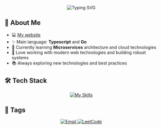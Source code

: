 <div align="center">
  <img src="https://readme-typing-svg.herokuapp.com?font=Fira+Code&pause=1000&color=FF77FF&center=true&vCenter=true&width=435&lines=Hi+%F0%9F%91%8B%2C+I'm+cheng;learning+to+be+a+Full+Stack+Developer;Always+learning+new+things" alt="Typing SVG" />
</div>

## 🚀 About Me

- 💻 [My website]()
- ✨ Main language: **Typescript** and **Go**
- 🌱 Currently learning **Microservices** architecture and cloud technologies
- 🔧 Love working with modern web technologies and building robust systems
- 📚 Always exploring new technologies and best practices

## 🛠️ Tech Stack

<p align="center">
  <a href="https://skillicons.dev"><img src="https://skillicons.dev/icons?i=html,css,javascript,typescript,react,vuejs,nextjs,redux,pinia,bun,nodejs,express,sass,tailwindcss,golang,java,spring,python,mysql,redis,mongodb,docker,vercel,nginx,git,linux,markdown&theme=dark&perline=9" alt="My Skills" /></a>
</p>

## 📌 Tags

<div align="center">
  <a href="mailto:bo99645bo@gmail.com">
    <img src="https://img.shields.io/badge/Email-bo99645bo@gmail.com-blue?style=for-the-badge&logo=gmail&logoColor=white" alt="Email" />
  </a>
  <a href="https://www.leetcode.com/cheng1110" target="_blank">
    <img src="https://img.shields.io/badge/LeetCode-cheng1110-orange?style=for-the-badge&logo=leetcode&logoColor=white" alt="LeetCode" />
  </a>
</div>
